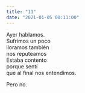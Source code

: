 ```yaml
---
title: "11"
date: "2021-01-05 00:11:00"
---
```


Ayer hablamos.\
Sufrimos un poco\
lloramos también\
nos reputeamos\
Estaba contento\
porque sentí\
que al final nos entendimos.

Pero no.